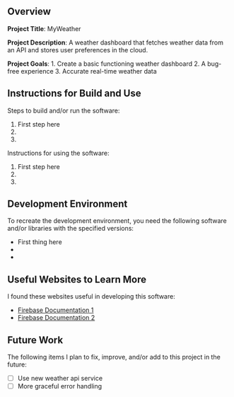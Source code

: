 ## Overview

**Project Title**:
        MyWeather

**Project Description**:
        A weather dashboard that fetches weather data from an API and stores user preferences in the cloud.

**Project Goals**:
            1. Create a basic functioning weather dashboard
            2. A bug-free experience
            3. Accurate real-time weather data

## Instructions for Build and Use

Steps to build and/or run the software:

1. First step here
2.
3.

Instructions for using the software:

1. First step here
2.
3.

## Development Environment 

To recreate the development environment, you need the following software and/or libraries with the specified versions:

* First thing here
*
*

## Useful Websites to Learn More

I found these websites useful in developing this software:

* [Firebase Documentation 1](https://firebase.google.com/docs/firestore)
* [Firebase Documentation 2](https://firebase.google.com/docs/firestore)

## Future Work

The following items I plan to fix, improve, and/or add to this project in the future:

* [ ] Use new weather api service
* [ ] More graceful error handling
